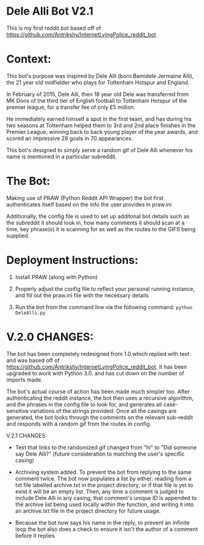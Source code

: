 Dele Alli Bot V2.1
==============

This is my first reddit bot based off of https://github.com/Antrikshy/InternetLyingPolice_reddit_bot

Context:
=========
This bot's purpose was inspired by Dele Alli (born Bamidele Jermaine Alli), the
21 year old midfielder who plays for Tottenham Hotspur and England.

In February of 2015, Dele Alli, then 18 year old Dele was transferred from MK Dons of the third tier of English football
to Tottenham Hotspur of the premier league, for a transfer fee of only £5 million.

He immediately earned himself a spot in the first team, and has during his two seasons at Tottenham helped them
to 3rd and 2nd place finishes in the Premier League, winning back to back young player of the year awards, and scored an impressive 28 goals in 70 appearances.

This bot's designed to simply serve a random gif of Dele Alli whenever his name is mentioned in a particular subreddit.

The Bot:
==========
Making use of PRAW (Python Reddit API Wrapper) the bot first authenticates itself based on the info the user provides in praw.ini

Additionally, the config file is used to set up additonal bot details such as the subreddit it should look in, how many comments it should scan at a time, key phrase(s) it is scanning for as well as the routes to the GIFS being supplied.


Deployment Instructions:
========================
1. Install PRAW (along with Python)

2. Properly adjust the config file to reflect your personal running instance, and fill out the praw.ini file with the necessary details

3. Run the bot from the command line via the following command:
  `python DeleAlli.py`


V.2.0 CHANGES:
===================

The bot has been completely redesigned from 1.0 which replied with text and was based  off of https://github.com/Antrikshy/InternetLyingPolice_reddit_bot. It has been upgraded to work with Python 3.0. and has cut down on the
number of imports made.

The bot's actual course of action has been made much simpler too. After authenticating the reddit instance, the bot then
uses a recursive algorithm, and the phrases in the config file to look for, and generates all case-sensitive variations
of the strings provided. Once all the casings are generated, the bot looks through the comments on the relevant sub-reddit and
responds with a random gif from the routes in config.

V.2.1 CHANGES:

- Text that links to the randomized gif changed from "hi" to "Did someone say Dele Alli?" (future consideration to matching the user's specific casing)

- Archiving system added. To prevent the bot from replying to the same comment twice. The bot now populates a list by either: reading from a txt file labelled archive.txt in the project directory, or if that file is yet to exist it will be an empty list. Then, any time a comment is judged to include Dele Alli in any casing, that comment's unique ID is appended to the archive list being used locally within the function, and writing it into an archive.txt file in the project directory for future usage.

- Because the bot now says his name in the reply, to prevent an infinite loop the bot also does a check to ensure it isn't the author of a comment before it replies
